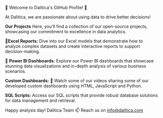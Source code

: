 👋 Welcome to Dalitica's GitHub Profile! 👋 

At Dalitica, we are passionate about using data to drive better decisions!

**Our Projects** 
Here, you'll find a collection of our open-source projects, showcasing our commitment to excellence in data analytics. 

💞️**Excel Reports:** 
Dive into our Excel models that demonstrate how to analyze complex datasets and create interactive reports to support decision-making.

🌱 **Power BI Dashboards:** 
Explore our Power BI dashboards that showcase stunning data visualizations and in-depth analysis of various business scenarios.

**Custom Dashboards:**
👀 Watch some of our videos sharing some of our developed custom dashboards using HTML, JavaScript and Python.

**SQL Scripts:** 
Access our SQL scripts that provide robust database solutions for data management and retrieval.

Happy analysis day!
Dalitica Team
📫 Reach us on info@dalitica.com
